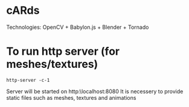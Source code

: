 # cARds
Technologies: OpenCV + Babylon.js + Blender + Tornado

# To run http server (for meshes/textures)
```shell
http-server -c-1
```
Server will be started on http:\\localhost:8080
It is necessery to provide static files such as meshes, textures and animations

